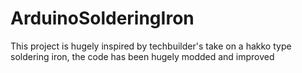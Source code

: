 # ArduinoSolderingIron
This project is hugely inspired by techbuilder's take on a hakko type soldering iron, the code has been hugely modded and improved 
